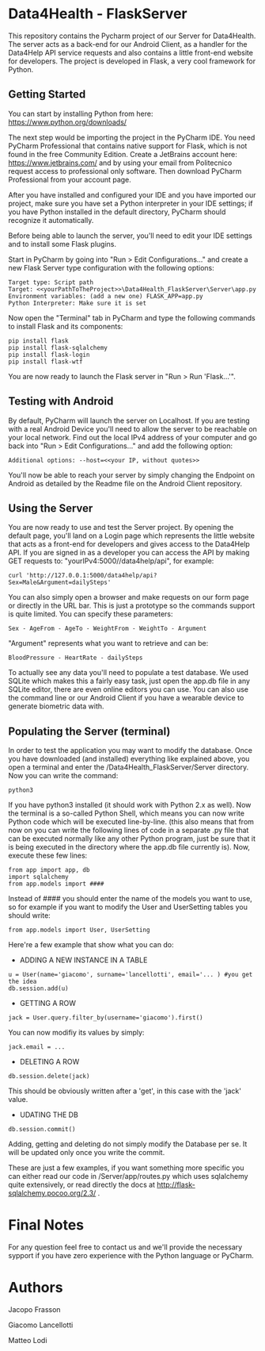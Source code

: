 # Data4Health - FlaskServer
This repository contains the Pycharm project of our Server for Data4Health. The server acts as a back-end for our Android Client, 
as a handler for the Data4Help API service requests and also contains a little front-end website for developers.
The project is developed in Flask, a very cool framework for Python.
## Getting Started
You can start by installing Python from here: https://www.python.org/downloads/

The next step would be importing the project in the PyCharm IDE. You need PyCharm Professional that contains native support for Flask, 
which is not found in the free Community Edition. Create a JetBrains account here: https://www.jetbrains.com/ and by using your 
email from Politecnico request access to professional only software. Then download PyCharm Professional from your account page.

After you have installed and configured your IDE and you have imported our project, make sure you have set a Python interpreter in 
your IDE settings; if you have Python installed in the default directory, PyCharm should recognize it automatically.

Before being able to launch the server, you'll need to edit your IDE settings and to install some Flask plugins.

Start in PyCharm by going into "Run > Edit Configurations..." and create a new Flask Server type configuration with the following options:
```
Target type: Script path
Target: <<yourPathToTheProject>>\Data4Health_FlaskServer\Server\app.py
Environment variables: (add a new one) FLASK_APP=app.py
Python Interpreter: Make sure it is set
```
Now open the "Terminal" tab in PyCharm and type the following commands to install Flask and its components:
```
pip install flask
pip install flask-sqlalchemy
pip install flask-login
pip install flask-wtf
```
You are now ready to launch the Flask server in "Run > Run 'Flask...'".
## Testing with Android
By default, PyCharm will launch the server on Localhost. If you are testing with a real Android Device you'll need to allow the server
to be reachable on your local network. Find out the local IPv4 address of your computer and go back into "Run > Edit Configurations..." and
add the following option:
```
Additional options: --host=<<your IP, without quotes>>
```
You'll now be able to reach your server by simply changing the Endpoint on Android as detailed by the Readme file on the Android Client 
repository.
## Using the Server
You are now ready to use and test the Server project. By opening the default page, you'll land on a Login page which represents the 
little website that acts as a front-end for developers and gives access to the Data4Help API. If you are signed in as a developer you 
can access the API by making GET requests to: "yourIPv4:5000//data4help/api", for example:
```
curl 'http://127.0.0.1:5000/data4help/api?Sex=Male&Argument=dailySteps'
```
You can also simply open a browser and make requests on our form page or directly in the URL bar.
This is just a prototype so the commands support is quite limited.
You can specify these parameters:
```
Sex - AgeFrom - AgeTo - WeightFrom - WeightTo - Argument
```
"Argument" represents what you want to retrieve and can be:
```
BloodPressure - HeartRate - dailySteps
```
To actually see any data you'll need to populate a test database. We used SQLite which makes this a fairly easy task, just open the app.db
file in any SQLite editor, there are even online editors you can use. You can also use the command line or our Android Client if you have
a wearable device to generate biometric data with.
## Populating the Server (terminal)
In order to test the application you may want to modify the database. Once you have downloaded (and installed) everything like explained above, you open a terminal and enter the /Data4Health_FlaskServer/Server directory. Now you can write the command:
```
python3
```
If you have python3 installed (it should work with Python 2.x as well).
Now the terminal is a so-called Python Shell, which means you can now write Python code which will be executed line-by-line. (this also means that from now on you can write the following lines of code in a separate .py file that can be executed normally like any other Python program, just be sure that it is being executed in the directory where the app.db file currently is).
Now, execute these few lines:
```
from app import app, db
import sqlalchemy
from app.models import ####
```
Instead of #### you should enter the name of the models you want to use, so for example if you want to modify the User and UserSetting tables you should write:
```
from app.models import User, UserSetting
```
Here're a few example that show what you can do:
- ADDING A NEW INSTANCE IN A TABLE
```
u = User(name='giacomo', surname='lancellotti', email='... ) #you get the idea
db.session.add(u)
```
- GETTING A ROW
```
jack = User.query.filter_by(username='giacomo').first()
```
You can now modifiy its values by simply:
```
jack.email = ...
```
- DELETING A ROW
```
db.session.delete(jack)
```
This should be obviously written after a 'get', in this case with the 'jack' value.
- UDATING THE DB
```
db.session.commit()
```
Adding, getting and deleting do not simply modify the Database per se. It will be updated only once you write the commit.

These are just a few examples, if you want something more specific you can either read our code in /Server/app/routes.py which uses sqlalchemy quite extensively, or read directly the docs at http://flask-sqlalchemy.pocoo.org/2.3/ .
# Final Notes
For any question feel free to contact us and we'll provide the necessary sypport if you have zero experience with the Python language
or PyCharm.
# Authors
Jacopo Frasson

Giacomo Lancellotti

Matteo Lodi
